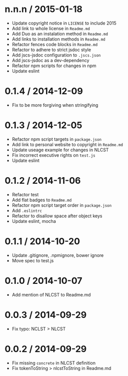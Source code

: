 
n.n.n / 2015-01-18
==================

  * Update copyright notice in `LICENSE` to include 2015
  * Add link to whole license in `Readme.md`
  * Add Duo as an instalation method in `Readme.md`
  * Add links to installation methods in `Readme.md`
  * Refactor fences code blocks in `Readme.md`
  * Refactor to adhere to strict jsdoc style
  * Add jscs-jsdoc configuration to `.jscs.json`
  * Add jscs-jsdoc as a dev-dependency
  * Refactor npm scripts for changes in npm
  * Update eslint

0.1.4 / 2014-12-09
==================

 * Fix to be more forgiving when stringifying

0.1.3 / 2014-12-05
==================

 * Refactor npm script targets in `package.json`
 * Add link to personal website to copyright in `Readme.md`
 * Update useage example for changes in NLCST
 * Fix incorrect executive rights on `test.js`
 * Update eslint

0.1.2 / 2014-11-06
==================

 * Refactor test
 * Add flat badges to `Readme.md`
 * Refactor npm script target order in `package.json`
 * Add `.eslintrc`
 * Refactor to disallow space after object keys
 * Update eslint, mocha

0.1.1 / 2014-10-20
==================

 * Update .gitignore, .npmignore, bower ignore
 * Move spec to test.js

0.1.0 / 2014-10-07
==================

 * Add mention of NLCST to Readme.md

0.0.3 / 2014-09-29
==================

 * Fix typo: NCLST > NLCST

0.0.2 / 2014-09-29
==================

 * Fix missing `concrete` in NLCST definition
 * Fix tokenToString > nlcstToString in Readme.md
